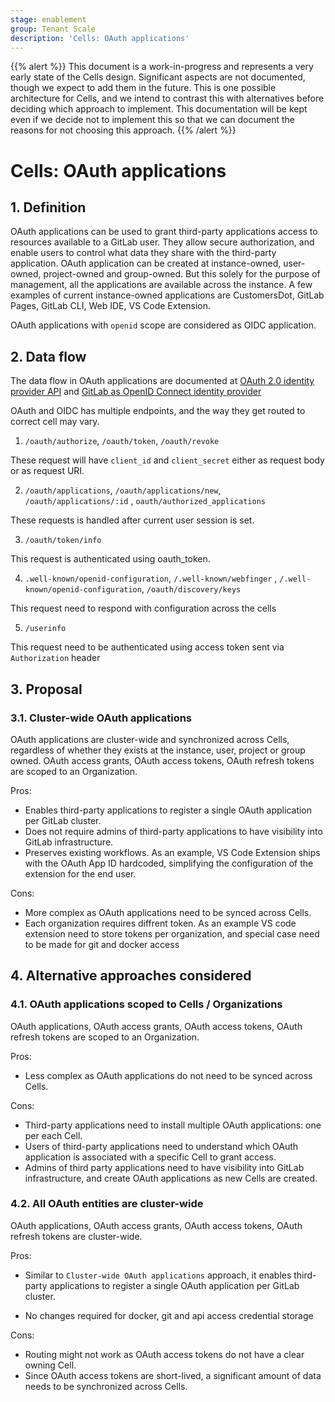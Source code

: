 ```yaml
---
stage: enablement
group: Tenant Scale
description: 'Cells: OAuth applications'
---
```


<!-- vale gitlab.FutureTense = NO -->

{{% alert %}}
This document is a work-in-progress and represents a very early state of the
Cells design. Significant aspects are not documented, though we expect to add
them in the future. This is one possible architecture for Cells, and we intend to
contrast this with alternatives before deciding which approach to implement.
This documentation will be kept even if we decide not to implement this so that
we can document the reasons for not choosing this approach.
{{% /alert %}}

# Cells: OAuth applications

## 1. Definition

OAuth applications can be used to grant third-party applications access to resources available to a GitLab user.
They allow secure authorization, and enable users to control what data they share with the third-party application.
OAuth application can be created at instance-owned, user-owned, project-owned and group-owned. But this solely for the
purpose of management, all the  applications are available across the instance.
A few examples of current instance-owned applications are CustomersDot, GitLab Pages, GitLab CLI, Web IDE, VS Code Extension.

OAuth applications with `openid` scope are considered as OIDC application.

## 2. Data flow

The data flow in OAuth applications are documented at [OAuth 2.0 identity provider API](https://docs.gitlab.com/ee/api/oauth2) and
[GitLab as OpenID Connect identity provider](https://docs.gitlab.com/ee/integration/openid_connect_provider.html)

OAuth and OIDC has multiple endpoints, and the way they get routed to correct cell may vary.

1. `/oauth/authorize`, `/oauth/token`, `/oauth/revoke`

These request will have `client_id` and `client_secret` either as request body or as request URI.

2. `/oauth/applications`, `/oauth/applications/new`, `/oauth/applications/:id` , `oauth/authorized_applications`

These requests is handled after current user session is set.

3. `/oauth/token/info`

This request is authenticated using oauth_token.

4. `.well-known/openid-configuration`, `/.well-known/webfinger` , `/.well-known/openid-configuration`, `/oauth/discovery/keys`

This request need to respond with configuration across the cells

5. `/userinfo`

This request need to be authenticated using access token sent via `Authorization` header

## 3. Proposal

### 3.1. Cluster-wide OAuth applications

OAuth applications are cluster-wide and synchronized across Cells, regardless of whether they exists at the instance, user, project or group owned.
OAuth access grants, OAuth access tokens, OAuth refresh tokens are scoped to an Organization.

Pros:

- Enables third-party applications to register a single OAuth application per GitLab cluster.
- Does not require admins of third-party applications to have visibility into GitLab infrastructure.
- Preserves existing workflows. As an example, VS Code Extension ships with the OAuth App ID hardcoded, simplifying the configuration of the extension for the end user.

Cons:

- More complex as OAuth applications need to be synced across Cells.
- Each organization requires diffrent token. As an example VS code extension need to store tokens per organization,
  and special case need to be made for git and docker access

## 4. Alternative approaches considered

### 4.1. OAuth applications scoped to Cells / Organizations

OAuth applications, OAuth access grants, OAuth access tokens, OAuth refresh tokens are scoped to an Organization.

Pros:

- Less complex as OAuth applications do not need to be synced across Cells.

Cons:

- Third-party applications need to install multiple OAuth applications: one per each Cell.
- Users of third-party applications need to understand which OAuth application is associated with a specific Cell to grant access.
- Admins of third party applications need to have visibility into GitLab infrastructure, and create OAuth applications as new Cells are created.

### 4.2. All OAuth entities are cluster-wide

OAuth applications, OAuth access grants, OAuth access tokens, OAuth refresh tokens are cluster-wide.

Pros:

- Similar to `Cluster-wide OAuth applications` approach, it enables third-party applications to register a single OAuth application per GitLab cluster.

- No changes required for docker,  git and api access credential storage

Cons:

- Routing might not work as OAuth access tokens do not have a clear owning Cell.
- Since OAuth access tokens are short-lived, a significant amount of data needs to be synchronized across Cells.
